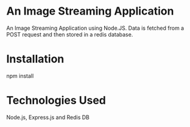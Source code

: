 # An Image Streaming Application
An Image Streaming Application using Node.JS. Data is fetched from a POST request and then stored in a redis database.

# Installation
npm install

# Technologies Used
Node.js, Express.js and Redis DB



